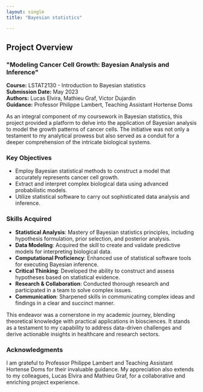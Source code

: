 ```yaml
---
layout: single
title: "Bayesian statistics"

---
```


## Project Overview
### "Modeling Cancer Cell Growth: Bayesian Analysis and Inference"

**Course:** LSTAT2130 - Introduction to Bayesian statistics  
**Submission Date:** May 2023  
**Authors:** Lucas Elvira, Mathieu Graf, Victor Dujardin  
**Guidance:** Professor Philippe Lambert, Teaching Assistant Hortense Doms  

As an integral component of my coursework in Bayesian statistics, this project provided a platform to delve into the application of Bayesian analysis to model the growth patterns of cancer cells. The initiative was not only a testament to my analytical prowess but also served as a conduit for a deeper comprehension of the intricate biological systems.

### Key Objectives
- Employ Bayesian statistical methods to construct a model that accurately represents cancer cell growth.
- Extract and interpret complex biological data using advanced probabilistic models.
- Utilize statistical software to carry out sophisticated data analysis and inference.

### Skills Acquired
- **Statistical Analysis**: Mastery of Bayesian statistics principles, including hypothesis formulation, prior selection, and posterior analysis.
- **Data Modeling**: Acquired the skill to create and validate predictive models for interpreting biological data.
- **Computational Proficiency**: Enhanced use of statistical software tools for executing Bayesian inference.
- **Critical Thinking**: Developed the ability to construct and assess hypotheses based on statistical evidence.
- **Research & Collaboration**: Conducted thorough research and participated in a team to solve complex issues.
- **Communication**: Sharpened skills in communicating complex ideas and findings in a clear and succinct manner.

This endeavor was a cornerstone in my academic journey, blending theoretical knowledge with practical applications in biosciences. It stands as a testament to my capability to address data-driven challenges and derive actionable insights in healthcare and research sectors.

### Acknowledgments
I am grateful to Professor Philippe Lambert and Teaching Assistant Hortense Doms for their invaluable guidance. My appreciation also extends to my colleagues, Lucas Elvira and Mathieu Graf, for a collaborative and enriching project experience.


